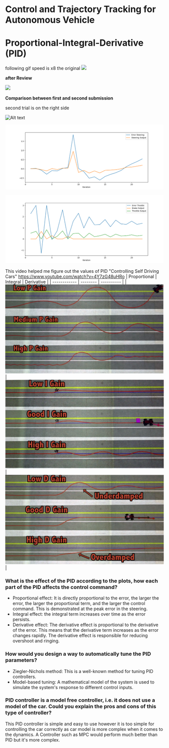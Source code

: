 # Control and Trajectory Tracking for Autonomous Vehicle

# Proportional-Integral-Derivative (PID)
following gif speed is x8 the original
 ![](control.gif)

 **after Review**

![](Control-after-review.gif)

 **Comparison between first and second submission**

second trial is on the right side

![Alt text](compare.gif)

![](Steering.png)



![](Throttle.png)

This video helped me figure out the values of PID
"Controlling Self Driving Cars" 
https://www.youtube.com/watch?v=4Y7zG48uHRo
| Proportional | Integral | Derivative |
| ------------ | -------- | ---------- |
| ![](p.png) | ![](i.png) | ![](d.png) |


### What is the effect of the PID according to the plots, how each part of the PID affects the control command?
- Proportional effect: It is directly proportional to the error, the larger the error, the larger the proportional term, and the larger the control command. This is demonstrated at the peak error in the steering.
- Integral effect: the integral term increases over time as the error persists. 
- Derivative effect: The derivative effect is proportional to the derivative of the error. This means that the derivative term increases as the error changes rapidly. The derivative effect is responsible for reducing overshoot and ringing.
### How would you design a way to automatically tune the PID parameters?
- Ziegler-Nichols method: This is a well-known method for tuning PID controllers.
- Model-based tuning: A mathematical model of the system is used to simulate the system's response to different control inputs.

### PID controller is a model free controller, i.e. it does not use a model of the car. Could you explain the pros and cons of this type of controller?
This PID controller is simple and easy to use however it is too simple for controlling the car correctly as car model is more complex when it comes to the dynamics. A Controller such as MPC would perform much better than PID but it's more complex.
